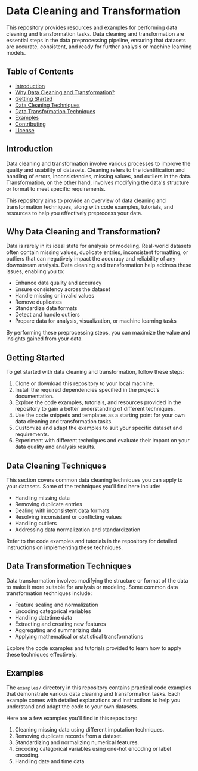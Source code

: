 # Data Cleaning and Transformation

This repository provides resources and examples for performing data cleaning and transformation tasks. Data cleaning and transformation are essential steps in the data preprocessing pipeline, ensuring that datasets are accurate, consistent, and ready for further analysis or machine learning models.

## Table of Contents

- [Introduction](#introduction)
- [Why Data Cleaning and Transformation?](#why-data-cleaning-and-transformation)
- [Getting Started](#getting-started)
- [Data Cleaning Techniques](#data-cleaning-techniques)
- [Data Transformation Techniques](#data-transformation-techniques)
- [Examples](#examples)
- [Contributing](#contributing)
- [License](#license)

## Introduction

Data cleaning and transformation involve various processes to improve the quality and usability of datasets. Cleaning refers to the identification and handling of errors, inconsistencies, missing values, and outliers in the data. Transformation, on the other hand, involves modifying the data's structure or format to meet specific requirements.

This repository aims to provide an overview of data cleaning and transformation techniques, along with code examples, tutorials, and resources to help you effectively preprocess your data.

## Why Data Cleaning and Transformation?

Data is rarely in its ideal state for analysis or modeling. Real-world datasets often contain missing values, duplicate entries, inconsistent formatting, or outliers that can negatively impact the accuracy and reliability of any downstream analysis. Data cleaning and transformation help address these issues, enabling you to:

- Enhance data quality and accuracy
- Ensure consistency across the dataset
- Handle missing or invalid values
- Remove duplicates
- Standardize data formats
- Detect and handle outliers
- Prepare data for analysis, visualization, or machine learning tasks

By performing these preprocessing steps, you can maximize the value and insights gained from your data.

## Getting Started

To get started with data cleaning and transformation, follow these steps:

1. Clone or download this repository to your local machine.
2. Install the required dependencies specified in the project's documentation.
3. Explore the code examples, tutorials, and resources provided in the repository to gain a better understanding of different techniques.
4. Use the code snippets and templates as a starting point for your own data cleaning and transformation tasks.
5. Customize and adapt the examples to suit your specific dataset and requirements.
6. Experiment with different techniques and evaluate their impact on your data quality and analysis results.

## Data Cleaning Techniques

This section covers common data cleaning techniques you can apply to your datasets. Some of the techniques you'll find here include:

- Handling missing data
- Removing duplicate entries
- Dealing with inconsistent data formats
- Resolving inconsistent or conflicting values
- Handling outliers
- Addressing data normalization and standardization

Refer to the code examples and tutorials in the repository for detailed instructions on implementing these techniques.

## Data Transformation Techniques

Data transformation involves modifying the structure or format of the data to make it more suitable for analysis or modeling. Some common data transformation techniques include:

- Feature scaling and normalization
- Encoding categorical variables
- Handling datetime data
- Extracting and creating new features
- Aggregating and summarizing data
- Applying mathematical or statistical transformations

Explore the code examples and tutorials provided to learn how to apply these techniques effectively.

## Examples

The `examples/` directory in this repository contains practical code examples that demonstrate various data cleaning and transformation tasks. Each example comes with detailed explanations and instructions to help you understand and adapt the code to your own datasets.

Here are a few examples you'll find in this repository:

1. Cleaning missing data using different imputation techniques.
2. Removing duplicate records from a dataset.
3. Standardizing and normalizing numerical features.
4. Encoding categorical variables using one-hot encoding or label encoding.
5. Handling date and time data
